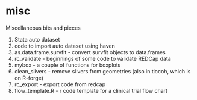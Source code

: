 # misc

Miscellaneous bits and pieces

1. Stata auto dataset 
2. code to import auto dataset using haven
3. as.data.frame.survfit - convert survfit objects to data.frames
4. rc_validate - beginnings of some code to validate REDCap data
5. mybox - a couple of functions for boxplots
6. clean_slivers - remove slivers from geometries (also in tlocoh, which is on R-forge)
7. rc_export - export code from redcap
8. flow_template.R - r code template for a clinical trial flow chart
